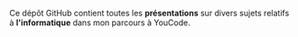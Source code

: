 Ce dépôt GitHub contient toutes les **présentations** sur divers sujets relatifs à **l'informatique** dans mon parcours à YouCode.

